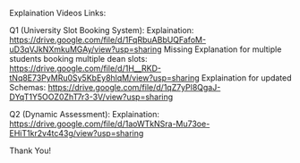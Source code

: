 Explaination Videos Links:

Q1 (University Slot Booking System): 
Explaination: https://drive.google.com/file/d/1FqRbuABbUQFafoM-uD3qVJkNXmkuMGAy/view?usp=sharing
Missing Explanation for multiple students booking multiple dean slots: https://drive.google.com/file/d/1H__RKD-tNq8E73PyMRu0Sy5KbEy8hlqM/view?usp=sharing
Explaination for updated Schemas: https://drive.google.com/file/d/1qZ7yPl8QgaJ-DYqT1Y5OOZ0ZhT7r3-3V/view?usp=sharing

Q2 (Dynamic Assessment): 
Explaination: https://drive.google.com/file/d/1aoWTkNSra-Mu73oe-EHiT1kr2v4tc43g/view?usp=sharing


Thank You!
